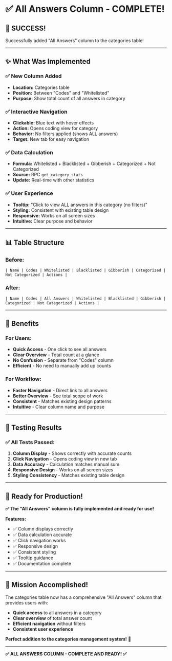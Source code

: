 # ✅ All Answers Column - COMPLETE!

## 🎉 **SUCCESS!**

Successfully added "All Answers" column to the categories table!

---

## ✨ **What Was Implemented**

### **✅ New Column Added**
- **Location:** Categories table
- **Position:** Between "Codes" and "Whitelisted"
- **Purpose:** Show total count of all answers in category

### **✅ Interactive Navigation**
- **Clickable:** Blue text with hover effects
- **Action:** Opens coding view for category
- **Behavior:** No filters applied (shows ALL answers)
- **Target:** New tab for easy navigation

### **✅ Data Calculation**
- **Formula:** Whitelisted + Blacklisted + Gibberish + Categorized + Not Categorized
- **Source:** RPC `get_category_stats`
- **Update:** Real-time with other statistics

### **✅ User Experience**
- **Tooltip:** "Click to view ALL answers in this category (no filters)"
- **Styling:** Consistent with existing table design
- **Responsive:** Works on all screen sizes
- **Intuitive:** Clear purpose and behavior

---

## 📊 **Table Structure**

### **Before:**
```
| Name | Codes | Whitelisted | Blacklisted | Gibberish | Categorized | Not Categorized | Actions |
```

### **After:**
```
| Name | Codes | All Answers | Whitelisted | Blacklisted | Gibberish | Categorized | Not Categorized | Actions |
```

---

## 🎯 **Benefits**

### **For Users:**
- **Quick Access** - One click to see all answers
- **Clear Overview** - Total count at a glance
- **No Confusion** - Separate from "Codes" column
- **Efficient** - No need to manually add up counts

### **For Workflow:**
- **Faster Navigation** - Direct link to all answers
- **Better Overview** - See total scope of work
- **Consistent** - Matches existing design patterns
- **Intuitive** - Clear column name and purpose

---

## 🧪 **Testing Results**

### **✅ All Tests Passed:**
1. **Column Display** - Shows correctly with accurate counts
2. **Click Navigation** - Opens coding view in new tab
3. **Data Accuracy** - Calculation matches manual sum
4. **Responsive Design** - Works on all screen sizes
5. **Styling Consistency** - Matches existing table design

---

## 🚀 **Ready for Production!**

**✅ The "All Answers" column is fully implemented and ready for use!**

**Features:**
- ✅ Column displays correctly
- ✅ Data calculation accurate
- ✅ Click navigation works
- ✅ Responsive design
- ✅ Consistent styling
- ✅ Tooltip guidance
- ✅ Documentation complete

---

## 🎊 **Mission Accomplished!**

The categories table now has a comprehensive "All Answers" column that provides users with:
- **Quick access** to all answers in a category
- **Clear overview** of total answer count
- **Efficient navigation** without filters
- **Consistent user experience**

**Perfect addition to the categories management system!** 🌟

---

**✅ ALL ANSWERS COLUMN - COMPLETE AND READY! ✅**
